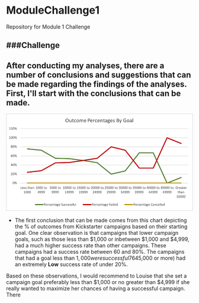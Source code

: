 # ModuleChallenge1
Repository for Module 1 Challenge

###Challenge
---
After conducting my analyses, there are a number of conclusions and suggestions that can be made regarding the findings of the analyses. First, I'll start with the conclusions that can be made.
---
![LineChart1](LineChart1.png)
* The first conclusion that can be made comes from this chart depicting the % of outcomes from Kickstarter campaigns based on their starting goal. One clear observation is that campaigns that lower campaign goals, such as those less than $1,000 or inbetween $1,000 and $4,999, had a much higher success rate than other campaigns. These campaigns had a success rate between 60 and 80%. The campaigns that had a goal less than $1,000 were successful 76% of the time, which was the highest success rate among all other Kickstarter campaigns for plays. Another key observation was that campaigns that has an extremely high campaign goal, ($45,000 or more) had an extremely **Low** success rate of under 20%.

Based on these observations, I would recommend to Louise that she set a campaign goal preferably less than $1,000 or no greater than $4,999 if she really wanted to maximize her chances of having a successful campaign. There
